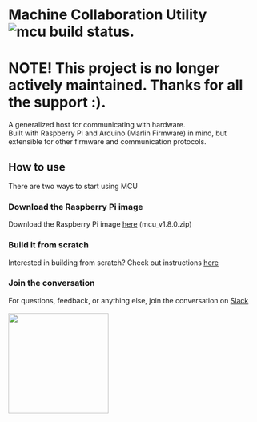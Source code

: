 # Machine Collaboration Utility  ![mcu build status](https://travis-ci.org/Autodesk/machine-collaboration-utility.svg?branch=master). 

# NOTE! This project is no longer actively maintained. Thanks for all the support :). 

A generalized host for communicating with hardware.  
Built with Raspberry Pi and Arduino (Marlin Firmware) in mind, but extensible for other firmware and communication protocols.

## How to use  
There are two ways to start using MCU

### Download the Raspberry Pi image  
Download the Raspberry Pi image [here](https://drive.google.com/uc?id=0B7k-k73S74JBNzdTR3BOZzk3NjQ&export=download) (mcu_v1.8.0.zip)  

### Build it from scratch
Interested in building from scratch? Check out instructions [here](documentation/BUILDING.md)

### Join the conversation
For questions, feedback, or anything else, join the conversation on [Slack](https://mcu-community.herokuapp.com/)  
<br/>
<a href="https://mcu-community.herokuapp.com/"><img width="200px" src="https://brandfolder.com/slack/logo/slack-primary-logo.png"/></a>
